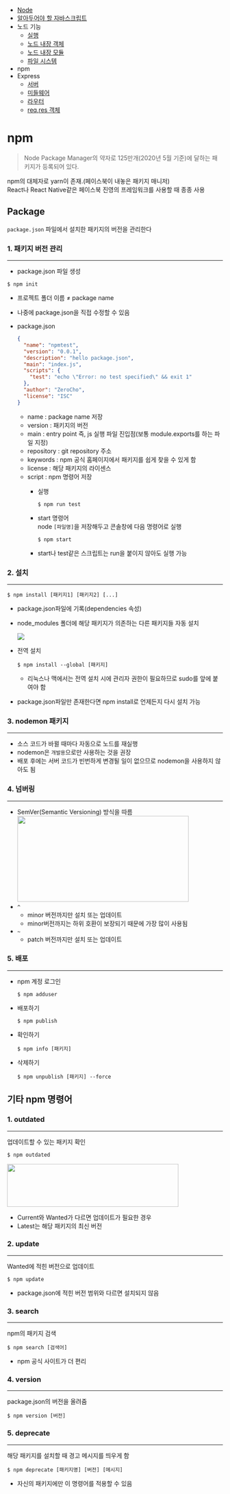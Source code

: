 - [Node](./README.md)
- [알아두어야 할 자바스크립트](./JavaScript.md)
- 노드 기능
    - [실행](./Node.md) 
    - [노드 내장 객체](./Objects.md)  
    - [노드 내장 모듈](./Module.md)  
    - [파일 시스템](./FileSystem.md)
- npm   
- Express 
    - [서버](./Express.md)  
    - [미들웨어](./Middleware.md)
    - [라우터](./Router.md)
    - [req,res 객체](./req-res.md) 

# npm

> Node Package Manager의 약자로 125만개(2020년 5월 기준)에 달하는 패키지가 등록되어 있다.       

npm의 대체자로 yarn이 존재.(페이스북이 내놓은 패키지 매니저)    
React나 React Native같은 페이스북 진영의 프레임워크를 사용할 때 종종 사용       

## Package

`package.json` 파일에서 설치한 패키지의 버전을 관리한다

### 1. 패키지 버전 관리

***
- package.json 파일 생성
~~~console
$ npm init
~~~
- 프로젝트 폴더 이름 ≠ package name
- 나중에 package.json을 직접 수정할 수 있음 

- package.json
    ~~~json
    {
      "name": "npmtest",
      "version": "0.0.1",
      "description": "hello package.json",
      "main": "index.js",
      "scripts": {
        "test": "echo \"Error: no test specified\" && exit 1"
      },
      "author": "ZeroCho",
      "license": "ISC"
    }
    ~~~

    - name : package name 저장
    - version : 패키지의 버전
    - main : entry point 즉, js 실행 파일 진입점(보통 module.exports를 하는 파일 지정)
    - repository : git repository 주소
    - keywords : npm 공식 홈페이지에서 패키지를 쉽게 찾을 수 있게 함
    - license : 해당 패키지의 라이센스
    - script : npm 명령어 저장
        - 실행

            ~~~console
            $ npm run test
            ~~~

        - start 명령어  
            node `[파일명]`을 저장해두고 콘솔창에 다음 명령어로 실행

            ~~~console
            $ npm start
            ~~~

        - start나 test같은 스크립트는 run을 붙이지 않아도 실행 가능

### 2. 설치 

***
~~~console
$ npm install [패키지1] [패키지2] [...]
~~~
- package.json파일에 기록(dependencies 속성)
- node_modules 폴더에 해당 패키지가 의존하는 다른 패키지들 자동 설치
        
    <img src="https://thebook.io/img/080229/215.jpg">   

- 전역 설치
    ~~~console
    $ npm install --global [패키지]
    ~~~
    - 리눅스나 맥에서는 전역 설치 시에 관리자 권한이 필요하므로 sudo를 앞에 붙여야 함

- package.json파일만 존재한다면 npm install로 언제든지 다시 설치 가능

### 3. nodemon 패키지

***
- 소스 코드가 바뀔 때마다 자동으로 노드를 재실행
- nodemon은 `개발용`으로만 사용하는 것을 권장
- 배포 후에는 서버 코드가 빈번하게 변경될 일이 없으므로 nodemon을 사용하지 않아도 됨

### 4. 넘버링

***
- SemVer(Semantic Versioning) 방식을 따름     
    <img src="https://thebook.io/img/080229/219.jpg" height = 200 width = 400>
- `^`
    - minor 버전까지만 설치 또는 업데이트
    - minor버전까지는 하위 호환이 보장되기 때문에 가장 많이 사용됨
- `~`
    - patch 버전까지만 설치 또는 업데이트   

### 5. 배포

***
- npm 계정 로그인
    ~~~console
    $ npm adduser
    ~~~
- 배포하기
    ~~~console
    $ npm publish
    ~~~
- 확인하기
    ~~~console
    $ npm info [패키지]
    ~~~
- 삭제하기
    ~~~console
    $ npm unpublish [패키지] --force
    ~~~


## 기타 npm 명령어

### 1. outdated

***
업데이트할 수 있는 패키지 확인  
~~~console
$ npm outdated
~~~ 

<img src="https://thebook.io/img/080229/220.jpg" height = 100 width = 400>      

- Current와 Wanted가 다르면 업데이트가 필요한 경우
- Latest는 해당 패키지의 최신 버전

### 2. update

***
Wanted에 적힌 버전으로 업데이트
~~~console
$ npm update
~~~
- package.json에 적힌 버전 범위와 다르면 설치되지 않음

### 3. search

***
npm의 패키지 검색
~~~console
$ npm search [검색어]
~~~
- npm 공식 사이트가 더 편리

### 4. version

***
package.json의 버전을 올려줌
~~~console
$ npm version [버전]
~~~

### 5. deprecate

***
해당 패키지를 설치할 때 경고 메시지를 띄우게 함
~~~console
$ npm deprecate [패키지명] [버전] [메시지]
~~~
- 자신의 패키지에만 이 명령어를 적용할 수 있음
